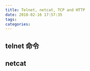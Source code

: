 ```yaml
---
title: Telnet, netcat, TCP and HTTP
date: 2018-02-16 17:57:35
tags:
categories:
---
```


## telnet 命令

<!-- more -->


## netcat


